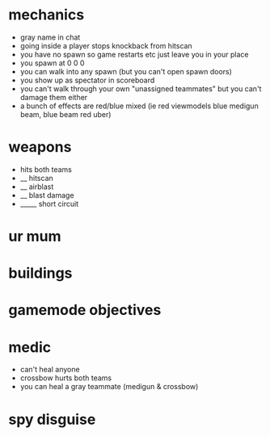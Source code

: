 # mechanics
* gray name in chat
* going inside a player stops knockback from hitscan
* you have no spawn so game restarts etc just leave you in your place
* you spawn at 0 0 0
* you can walk into any spawn (but you can't open spawn doors)
* you show up as spectator in scoreboard
* you can't walk through your own "unassigned teammates" but you can't damage them either
* a bunch of effects are red/blue mixed (ie red viewmodels blue medigun beam, blue beam red uber)

# weapons
* hits both teams
* __ hitscan
* __ airblast
* __ blast damage
* _____ short circuit
   
# ur mum

# buildings

# gamemode objectives

# medic
* can't heal anyone
* crossbow hurts both teams
* you can heal a gray teammate (medigun & crossbow)

# spy disguise

